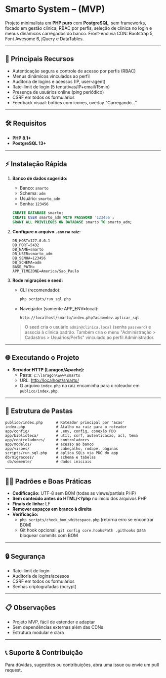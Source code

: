 ﻿# Smarto System – (MVP)

Projeto minimalista em **PHP puro** com **PostgreSQL**, sem frameworks, focado em gestão clínica, RBAC por perfis, seleção de clínica no login e menus dinâmicos carregados do banco. Front-end via CDN: Bootstrap 5, Font Awesome 6, jQuery e DataTables.

---

## 🚀 Principais Recursos
- Autenticação segura e controle de acesso por perfis (RBAC)
- Menus dinâmicos vinculados ao perfil
- Auditoria de logins e acessos (IP, user-agent)
- Rate-limit de login (5 tentativas/IP+email/15min)
- Presença de usuários online (ping periódico)
- CSRF em todos os formulários
- Feedback visual: botões com ícones, overlay "Carregando..."

---

## 🛠 Requisitos
- **PHP 8.1+**
- **PostgreSQL 13+**

---

## ⚡ Instalação Rápida
1. **Banco de dados sugerido:**
   - Banco: `smarto`
   - Schema: `adm`
   - Usuário: `smarto_adm`
   - Senha: `123456`

   ```sql
   CREATE DATABASE smarto;
   CREATE USER smarto_adm WITH PASSWORD '123456';
   GRANT ALL PRIVILEGES ON DATABASE smarto TO smarto_adm;
   ```

2. **Configure o arquivo `.env` na raiz:**
   ```env
   DB_HOST=127.0.0.1
   DB_PORT=5432
   DB_NAME=smarto
   DB_USER=smarto_adm
   DB_SENHA=123456
   DB_SCHEMA=adm
   BASE_PATH=
   APP_TIMEZONE=America/Sao_Paulo
   ```

3. **Rode migrações e seed:**
   - CLI (recomendado):
     ```bash
     php scripts/run_sql.php
     ```
   - Navegador (somente APP_ENV=local):
     ```
     http://localhost/smarto/index.php?acao=dev.aplicar_sql
     ```

   > O seed cria o usuário `admin@clinica.local` (senha `password`) e associa à clínica padrão. Também cria o menu "Administração > Cadastros > Usuários/Perfis" vinculado ao perfil Administrador.

---

## 🌐 Executando o Projeto
- **Servidor HTTP (Laragon/Apache):**
  - Pasta: `c:\laragon\www\smarto`
  - URL: [http://localhost/smarto/](http://localhost/smarto/)
  - O arquivo `index.php` na raiz encaminha para o roteador em `publico/index.php`.

---

## 📁 Estrutura de Pastas
```
publico/index.php      # Roteador principal por 'acao'
index.php              # Atalho na raiz para o roteador
app/config/            # .env, config, conexão PDO
app/biblioteca/        # util, csrf, autenticacao, acl, tema
app/controladores/     # controladores
app/modelos/           # acesso ao banco
app/visoes/            # cabeçalho, rodapé, páginas
scripts/run_sql.php    # aplica SQLs via PDO do app
db/migracoes/          # schema e tabelas
 db/semente/           # dados iniciais
```

---

## 🧑‍💻 Padrões e Boas Práticas
- **Codificação:** UTF-8 sem BOM (todas as views/partials PHP)
- **Sem conteúdo antes do HTML/<?php** no início dos arquivos PHP
- **Finais de linha:** LF
- **Remover espaços em branco à direita**
- **Verificação:**
  - `php scripts/check_bom_whitespace.php` (retorna erro se encontrar BOM)
  - Git hook opcional: `git config core.hooksPath .githooks` para bloquear commits com BOM

---

## 🔒 Segurança
- Rate-limit de login
- Auditoria de logins/acessos
- CSRF em todos os formulários
- Senhas criptografadas (bcrypt)

---

## 📋 Observações
- Projeto MVP, fácil de estender e adaptar
- Sem dependências externas além das CDNs
- Estrutura modular e clara

---

## 📞 Suporte & Contribuição
Para dúvidas, sugestões ou contribuições, abra uma issue ou envie um pull request.
